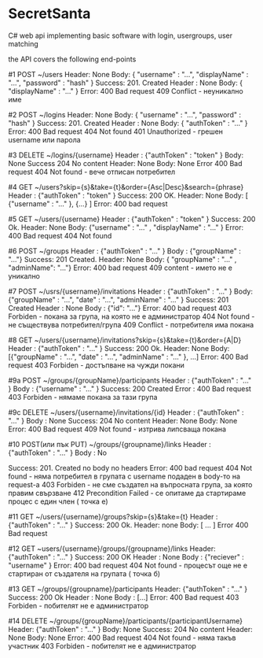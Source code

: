 # SecretSanta
C# web api implementing basic software with login, usergroups, user matching 

the API covers the following end-points

#1
POST ~/users
Header: None
Body:
{ "username" : "...",
  "displayName" : "...",
  "password" : "hash" }
Success:
201. Created
	Header : None
	Body: { "displayName" : "..." }
Error:
400 Bad request
409 Conflict - неуникално име 

#2
POST ~/logins
Header: None
Body: 
{ "username" : "...",
  "password" : "hash" }
Success:
201. Created
	Header : None
	Body: { "authToken" : "..." }
Error:
400 Bad request
404 Not found
401 Unauthorized - грешен username или парола

#3
DELETE ~/logins/{username}
Header : {"authToken" : "token" }
Body: None
Success
204 No content
	Header: None
	Body: None
Error
400 Bad request
404 Not found - вече отписан потребител

#4
GET ~/users?skip={s}&take={t}&order={Asc|Desc}&search={phrase}
Header : {"authToken" : "token" }
Success:
200 OK.
	Header: None
	Body: [ {"username" : "..." }, {...} ] 
Error:
400 bad request

#5
GET ~/users/{username}
Header : {"authToken" : "token" } 
Success:
200 Ok.
	Header: None
	Body: {"username" : "..." , "displayName" : "..." } 
Error:
400 Bad request
404 Not found

#6
POST ~/groups 
Header : {"authToken" : "..." } 
Body : {"groupName" : "..."}
Success:
201 Created.
Header: None
Body: { "groupName" : "..." , "adminName": "..."}
Error:
400 bad request
409 content - името не е уникално

#7
POST ~/usrs/{username}/invitations
Header : {"authToken" : "..." }
Body: 
{"groupName" : "...",
 "date" : "...",
 "adminName" : "..." }
Success:
201 Created
	Header : None
	Body : {"id": "..."}
Error:
400 bad request
403 Forbiden  - покана за група, на която не е администратор
404 Not found - не съществува потребител/група
409 Conflict - потребителя има покана

#8
GET ~/users/{username}/invitations?skip={s}&take={t}&order={A|D} 
Header : {"authToken" : "..." }
Success:
200 Ok.
Header: None
Body: [{"groupName" : "...", "date" : "...", "adminName" : "..." }, ...]
Error:
400 Bad request
403 Forbiden - достъпване на чужди покани

#9a
POST ~/groups/{groupName}/participants
Header : {"authToken" : "..." }
Body : {"username" : "..." }
Success: 
200 Created
Error :
400 Bad request
403 Forbiden - нямаме покана за тази група

#9c
DELETE ~/users/{username}/invitations/{id}
Header : {"authToken" : "..." }
Body : None
Success: 
204 No content
	Header: None
	Body: None
Error:
400 Bad request
409 Not found - изтрива липсваща покана

#10
POST(или пък PUT) ~/groups/{groupname}/links
Header : {"authToken" : "..." }
Body : No

Success: 
 201. Created no body no headers
Error: 
 400 bad request 
 404 Not found - няма потребител в групата с username подаден в body-то на request-a
 403 Forbiden - не сме създател на въпросната група, за която правим свързване
 412 Precondition Failed - се опитаме да стартираме процес с един член ( точка е)

#11
GET ~/users/{username}/groups?skip={s}&take={t}
Header : {"authToken" : "..." }
Success:
200 Ok.
	Header: none
	Body: [ ... ]
Error
 400 Bad request
 
#12
GET ~users/{username}/groups/{groupname}/links
Header: {"authToken" : "..." }
Success: 
 200 OK
	Header : None 
	Body : {"reciever" : "username" } 
 Error:
 400 bad request
 404 Not found - процесът още не е стартиран от създателя на групата ( точка б)

#13
GET ~/groups/{groupname}/participants
Header: {"authToken" : "..." }
Success:
200 Ok
	Header : None 
	Body : [...]
Error:
400 Bad request
403 Forbiden - побителят не е администратор

#14
DELETE ~/groups/{groupName}/participants/{participantUsername}
Header: {"authToken" : "..." }
Body: None
Success:
204 No content
	Header: None
	Body: None
Error:
400 Bad request
404 Not found - няма такъв участник
403 Forbiden - побителят не е администратор
